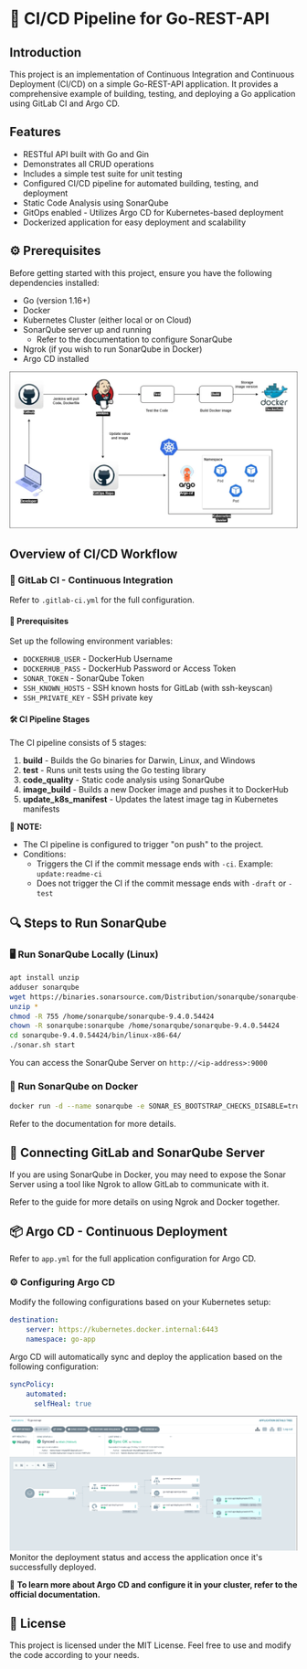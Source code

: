 # 🚀 CI/CD Pipeline for Go-REST-API

##  Introduction
This project is an implementation of Continuous Integration and Continuous Deployment (CI/CD) on a simple Go-REST-API application. It provides a comprehensive example of building, testing, and deploying a Go application using GitLab CI and Argo CD.

##  Features
- RESTful API built with Go and Gin
- Demonstrates all CRUD operations
- Includes a simple test suite for unit testing
- Configured CI/CD pipeline for automated building, testing, and deployment
- Static Code Analysis using SonarQube
- GitOps enabled - Utilizes Argo CD for Kubernetes-based deployment
- Dockerized application for easy deployment and scalability

## ⚙️ Prerequisites
Before getting started with this project, ensure you have the following dependencies installed:
- Go (version 1.16+)
- Docker
- Kubernetes Cluster (either local or on Cloud)
- SonarQube server up and running
  - Refer to the documentation to configure SonarQube
- Ngrok (if you wish to run SonarQube in Docker)
- Argo CD installed

![Architecture Diagram](images/image.png)


##  Overview of CI/CD Workflow

### 🔗 GitLab CI - Continuous Integration
Refer to `.gitlab-ci.yml` for the full configuration.

#### 🔑 Prerequisites
Set up the following environment variables:
- `DOCKERHUB_USER` - DockerHub Username
- `DOCKERHUB_PASS` - DockerHub Password or Access Token
- `SONAR_TOKEN` - SonarQube Token
- `SSH_KNOWN_HOSTS` - SSH known hosts for GitLab (with ssh-keyscan)
- `SSH_PRIVATE_KEY` - SSH private key

#### 🛠️ CI Pipeline Stages
The CI pipeline consists of 5 stages:
1. **build** - Builds the Go binaries for Darwin, Linux, and Windows
2. **test** - Runs unit tests using the Go testing library
3. **code_quality** - Static code analysis using SonarQube
4. **image_build** - Builds a new Docker image and pushes it to DockerHub
5. **update_k8s_manifest** - Updates the latest image tag in Kubernetes manifests

📍 **NOTE:**
- The CI pipeline is configured to trigger "on push" to the project.
- Conditions:
  - Triggers the CI if the commit message ends with `-ci`. Example: `update:readme-ci`
  - Does not trigger the CI if the commit message ends with `-draft` or `-test`

## 🔍 Steps to Run SonarQube
### 🖥️ Run SonarQube Locally (Linux)
```sh
apt install unzip
adduser sonarqube
wget https://binaries.sonarsource.com/Distribution/sonarqube/sonarqube-9.4.0.54424.zip
unzip *
chmod -R 755 /home/sonarqube/sonarqube-9.4.0.54424
chown -R sonarqube:sonarqube /home/sonarqube/sonarqube-9.4.0.54424
cd sonarqube-9.4.0.54424/bin/linux-x86-64/
./sonar.sh start
```
You can access the SonarQube Server on `http://<ip-address>:9000`

### 🐳 Run SonarQube on Docker
```sh
docker run -d --name sonarqube -e SONAR_ES_BOOTSTRAP_CHECKS_DISABLE=true -p 9000:9000 sonarqube:latest
```
Refer to the documentation for more details.

## 🔗 Connecting GitLab and SonarQube Server
If you are using SonarQube in Docker, you may need to expose the Sonar Server using a tool like Ngrok to allow GitLab to communicate with it.

Refer to the guide for more details on using Ngrok and Docker together.

## 📦 Argo CD - Continuous Deployment
Refer to `app.yml` for the full application configuration for Argo CD.

### ⚙️ Configuring Argo CD
Modify the following configurations based on your Kubernetes setup:
```yaml
destination:
    server: https://kubernetes.docker.internal:6443 
    namespace: go-app
```
Argo CD will automatically sync and deploy the application based on the following configuration:
```yaml
syncPolicy:
    automated:
      selfHeal: true
```
![Argo-CD workflow](images/Argo.png)
Monitor the deployment status and access the application once it's successfully deployed.

📍 **To learn more about Argo CD and configure it in your cluster, refer to the official documentation.**

## 📜 License
This project is licensed under the MIT License. Feel free to use and modify the code according to your needs.

